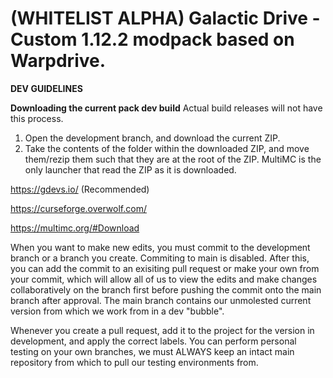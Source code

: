 # (WHITELIST ALPHA) Galactic Drive - Custom 1.12.2 modpack based on Warpdrive.

**DEV GUIDELINES**

**Downloading the current pack dev build** Actual build releases will not have this process.
1) Open the development branch, and download the current ZIP.
2) Take the contents of the folder within the downloaded ZIP, and move them/rezip them such that they are at the root of the ZIP. MultiMC is the only launcher that read the ZIP as it is downloaded.

https://gdevs.io/ (Recommended)

https://curseforge.overwolf.com/

https://multimc.org/#Download

When you want to make new edits, you must commit to the development branch or a branch you create. Commiting to main is disabled. After this, you can add the commit to an exisiting pull request or make your own from your commit, which will allow all of us to view the edits and make changes collaboratively on the branch first before pushing the commit onto the main branch after approval. The main branch contains our unmolested current version from which we work from in a dev "bubble".

Whenever you create a pull request, add it to the project for the version in development, and apply the correct labels. You can perform personal testing on your own branches, we must ALWAYS keep an intact main repository from which to pull our testing environments from.
